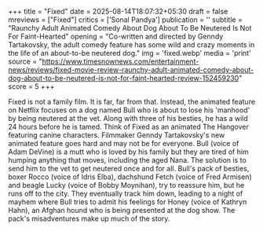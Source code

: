 +++
title = "Fixed"
date = 2025-08-14T18:07:32+05:30
draft = false
mreviews = ["Fixed"]
critics = ['Sonal Pandya']
publication = ''
subtitle = "Raunchy Adult Animated Comedy About Dog About To Be Neutered Is Not For Faint-Hearted"
opening = "Co-written and directed by Genndy Tartakovsky, the adult comedy feature has some wild and crazy moments in the life of an about-to-be neutered dog."
img = 'fixed.webp'
media = 'print'
source = "https://www.timesnownews.com/entertainment-news/reviews/fixed-movie-review-raunchy-adult-animated-comedy-about-dog-about-to-be-neutered-is-not-for-faint-hearted-review-152459230"
score = 5
+++

Fixed is not a family film. It is far, far from that. Instead, the animated feature on Netflix focuses on a dog named Bull who is about to lose his 'manhood' by being neutered at the vet. Along with three of his besties, he has a wild 24 hours before he is tamed. Think of Fixed as an animated The Hangover featuring canine characters. Filmmaker Genndy Tartakovsky's new animated feature goes hard and may not be for everyone. Bull (voice of Adam DeVine) is a mutt who is loved by his family but they are tired of him humping anything that moves, including the aged Nana. The solution is to send him to the vet to get neutered once and for all. Bull's pack of besties, boxer Rocco (voice of Idris Elba), dachshund Fetch (voice of Fred Armisen) and beagle Lucky (voice of Bobby Moynihan), try to reassure him, but he runs off to the city. They eventually track him down, leading to a night of mayhem where Bull tries to admit his feelings for Honey (voice of Kathryn Hahn), an Afghan hound who is being presented at the dog show. The pack's misadventures make up much of the story.
